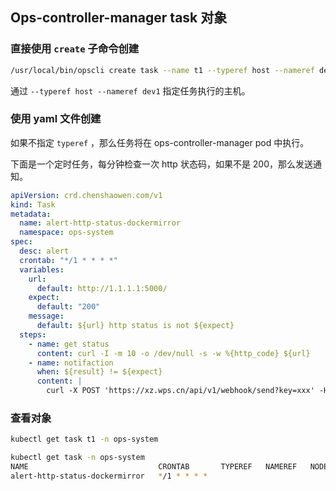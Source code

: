 ## Ops-controller-manager task 对象

### 直接使用 `create` 子命令创建

```bash
/usr/local/bin/opscli create task --name t1 --typeref host --nameref dev1  --filepath ./task/get-osstaus.yaml
```

通过 `--typeref host --nameref dev1` 指定任务执行的主机。

### 使用 yaml 文件创建

如果不指定 `typeref` ，那么任务将在 ops-controller-manager pod 中执行。

下面是一个定时任务，每分钟检查一次 http 状态码，如果不是 200，那么发送通知。

```yaml
apiVersion: crd.chenshaowen.com/v1
kind: Task
metadata:
  name: alert-http-status-dockermirror
  namespace: ops-system
spec:
  desc: alert
  crontab: "*/1 * * * *"
  variables:
    url: 
      default: http://1.1.1.1:5000/
    expect: 
      default: "200"
    message: 
      default: ${url} http status is not ${expect}
  steps:
    - name: get status
      content: curl -I -m 10 -o /dev/null -s -w %{http_code} ${url}
    - name: notifaction
      when: ${result} != ${expect}
      content: |
        curl -X POST 'https://xz.wps.cn/api/v1/webhook/send?key=xxx' -H 'content-type: application/json' -d '{ "msgtype": "text", "text": { "content": "${message}" } }'
```

### 查看对象

```bash
kubectl get task t1 -n ops-system

kubectl get task -n ops-system
NAME                             CRONTAB       TYPEREF   NAMEREF   NODENAME   ALL    STARTTIME   RUNSTATUS
alert-http-status-dockermirror   */1 * * * *
```
